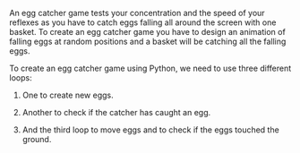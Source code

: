 An egg catcher game tests your concentration and the speed of your reflexes as you have to catch eggs falling all around the screen with one basket. To create an egg catcher game you have to design an animation of falling eggs at random positions and a basket will be catching all the falling eggs.


To create an egg catcher game using Python, we need to use three different loops:

1. One to create new eggs.

2. Another to check if the catcher has caught an egg.

3. And the third loop to move eggs and to check if the eggs touched the ground.

